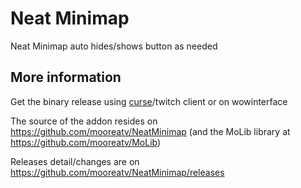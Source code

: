 # Neat Minimap
Neat Minimap auto hides/shows button as needed

## More information

Get the binary release using [curse](https://www.curseforge.com/wow/addons/neat-minimap)/twitch client or on wowinterface

The source of the addon resides on https://github.com/mooreatv/NeatMinimap
(and the MoLib library at https://github.com/mooreatv/MoLib)

Releases detail/changes are on https://github.com/mooreatv/NeatMinimap/releases
